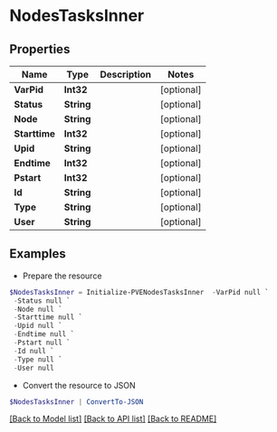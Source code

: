 # NodesTasksInner
## Properties

Name | Type | Description | Notes
------------ | ------------- | ------------- | -------------
**VarPid** | **Int32** |  | [optional] 
**Status** | **String** |  | [optional] 
**Node** | **String** |  | [optional] 
**Starttime** | **Int32** |  | [optional] 
**Upid** | **String** |  | [optional] 
**Endtime** | **Int32** |  | [optional] 
**Pstart** | **Int32** |  | [optional] 
**Id** | **String** |  | [optional] 
**Type** | **String** |  | [optional] 
**User** | **String** |  | [optional] 

## Examples

- Prepare the resource
```powershell
$NodesTasksInner = Initialize-PVENodesTasksInner  -VarPid null `
 -Status null `
 -Node null `
 -Starttime null `
 -Upid null `
 -Endtime null `
 -Pstart null `
 -Id null `
 -Type null `
 -User null
```

- Convert the resource to JSON
```powershell
$NodesTasksInner | ConvertTo-JSON
```

[[Back to Model list]](../README.md#documentation-for-models) [[Back to API list]](../README.md#documentation-for-api-endpoints) [[Back to README]](../README.md)

